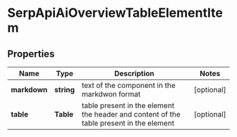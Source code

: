 # SerpApiAiOverviewTableElementItem

## Properties

| Name | Type | Description | Notes |
|------------ | ------------- | ------------- | -------------|
**markdown** | **string** | text of the component in the markdwon format |[optional]|
**table** | **Table** | table present in the element<br>the header and content of the table present in the element |[optional]|